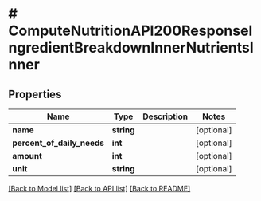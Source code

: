 # # ComputeNutritionAPI200ResponseIngredientBreakdownInnerNutrientsInner

## Properties

Name | Type | Description | Notes
------------ | ------------- | ------------- | -------------
**name** | **string** |  | [optional]
**percent_of_daily_needs** | **int** |  | [optional]
**amount** | **int** |  | [optional]
**unit** | **string** |  | [optional]

[[Back to Model list]](../../README.md#models) [[Back to API list]](../../README.md#endpoints) [[Back to README]](../../README.md)
